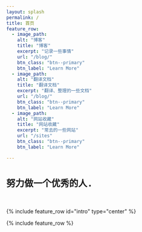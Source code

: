 ```yaml
---
layout: splash
permalink: /
title: 首页
feature_row:
  - image_path: 
    alt: "博客"
    title: "博客"
    excerpt: "记录一些事情"
    url: "/blog/"
    btn_class: "btn--primary"
    btn_label: "Learn More"
  - image_path: 
    alt: "翻译文档"
    title: "翻译文档"
    excerpt: "翻译、整理的一些文档"
    url: "/blog/"
    btn_class: "btn--primary"
    btn_label: "Learn More"
  - image_path: 
    alt: "网站收藏"
    title: "网站收藏"
    excerpt: "常去的一些网站"
    url: "/sites"
    btn_class: "btn--primary"
    btn_label: "Learn More"

---
```

# `努力做一个优秀的人.`
<br>

{% include feature_row id="intro" type="center" %}

{% include feature_row %}